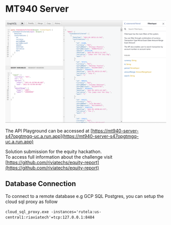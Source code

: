 # MT940 Server

![Screenshot-of-the-API-playground](filter.png)

The API Playground can be accessed at [https://mt940-server-s47opgtmgq-uc.a.run.app](https://mt940-server-s47opgtmgq-uc.a.run.app)  

Solution  submission for the equity hackathon.  
To access full information about the challenge visit [https://github.com/riviatechs/equity-report](https://github.com/riviatechs/equity-report)  

## Database Connection

To connect to a remote database e.g GCP SQL Postgres, you can setup the cloud sql proxy as follow

`cloud_sql_proxy.exe -instances='rutela:us-central1:riaviatech'=tcp:127.0.0.1:8484`
